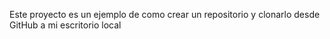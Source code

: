 Este proyecto es un ejemplo de como crear un repositorio y clonarlo desde GitHub a mi escritorio local
